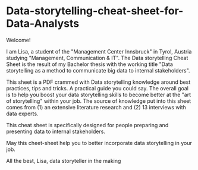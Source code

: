 # Data-storytelling-cheat-sheet-for-Data-Analysts

Welcome!

I am Lisa, a student of the "Management Center Innsbruck" in Tyrol, Austria studying "Management, Communication & IT".
The Data storytelling Cheat Sheet is the result of my Bachelor thesis with the working title
"Data storytelling as a method to communicate big data to internal stakeholders".

This sheet is a PDF crammed with Data storytelling knowledge around best practices, tips and tricks. A practical guide you could say.
The overall goal is to help you boost your data storytelling skills to become better at the "art of storytelling" within your job.
The source of knowledge put into this sheet comes from (1) an extensive literature research and (2) 13 interviews with data experts.

This cheat sheet is specifically designed for people preparing and presenting data to internal stakeholders.

May this cheet-sheet help you to better incorporate data storytelling in your job.

All the best,
Lisa, data storyteller in the making
